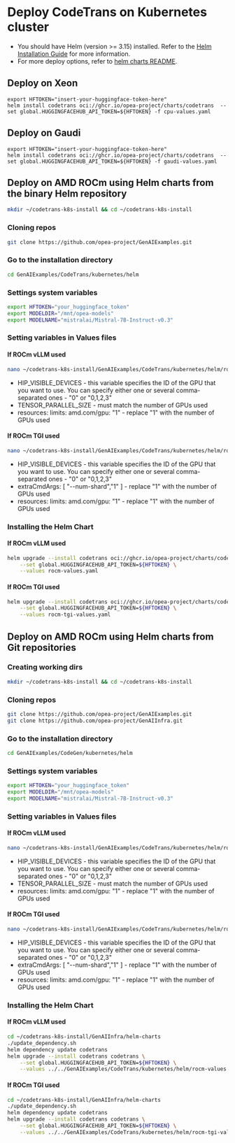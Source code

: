 # Deploy CodeTrans on Kubernetes cluster

- You should have Helm (version >= 3.15) installed. Refer to the [Helm Installation Guide](https://helm.sh/docs/intro/install/) for more information.
- For more deploy options, refer to [helm charts README](https://github.com/opea-project/GenAIInfra/tree/main/helm-charts#readme).

## Deploy on Xeon

```
export HFTOKEN="insert-your-huggingface-token-here"
helm install codetrans oci://ghcr.io/opea-project/charts/codetrans  --set global.HUGGINGFACEHUB_API_TOKEN=${HFTOKEN} -f cpu-values.yaml
```

## Deploy on Gaudi

```
export HFTOKEN="insert-your-huggingface-token-here"
helm install codetrans oci://ghcr.io/opea-project/charts/codetrans  --set global.HUGGINGFACEHUB_API_TOKEN=${HFTOKEN} -f gaudi-values.yaml
```

## Deploy on AMD ROCm using Helm charts from the binary Helm repository

```bash
mkdir ~/codetrans-k8s-install && cd ~/codetrans-k8s-install
```

### Cloning repos

```bash
git clone https://github.com/opea-project/GenAIExamples.git
```

### Go to the installation directory

```bash
cd GenAIExamples/CodeTrans/kubernetes/helm
```

### Settings system variables

```bash
export HFTOKEN="your_huggingface_token"
export MODELDIR="/mnt/opea-models"
export MODELNAME="mistralai/Mistral-7B-Instruct-v0.3"
```

### Setting variables in Values files

#### If ROCm vLLM used
```bash
nano ~/codetrans-k8s-install/GenAIExamples/CodeTrans/kubernetes/helm/rocm-values.yaml
```

- HIP_VISIBLE_DEVICES - this variable specifies the ID of the GPU that you want to use.
  You can specify either one or several comma-separated ones - "0" or "0,1,2,3"
- TENSOR_PARALLEL_SIZE - must match the number of GPUs used
- resources:
  limits:
  amd.com/gpu: "1" - replace "1" with the number of GPUs used

#### If ROCm TGI used

```bash
nano ~/codetrans-k8s-install/GenAIExamples/CodeTrans/kubernetes/helm/rocm-tgi-values.yaml
```

- HIP_VISIBLE_DEVICES - this variable specifies the ID of the GPU that you want to use.
  You can specify either one or several comma-separated ones - "0" or "0,1,2,3"
- extraCmdArgs: [ "--num-shard","1" ] - replace "1" with the number of GPUs used
- resources:
  limits:
  amd.com/gpu: "1" - replace "1" with the number of GPUs used

### Installing the Helm Chart

#### If ROCm vLLM used
```bash
helm upgrade --install codetrans oci://ghcr.io/opea-project/charts/codetrans \
    --set global.HUGGINGFACEHUB_API_TOKEN=${HFTOKEN} \
    --values rocm-values.yaml
```

#### If ROCm TGI used
```bash
helm upgrade --install codetrans oci://ghcr.io/opea-project/charts/codetrans \
    --set global.HUGGINGFACEHUB_API_TOKEN=${HFTOKEN} \
    --values rocm-tgi-values.yaml
```

## Deploy on AMD ROCm using Helm charts from Git repositories

### Creating working dirs

```bash
mkdir ~/codetrans-k8s-install && cd ~/codetrans-k8s-install
```

### Cloning repos

```bash
git clone https://github.com/opea-project/GenAIExamples.git
git clone https://github.com/opea-project/GenAIInfra.git
```

### Go to the installation directory

```bash
cd GenAIExamples/CodeGen/kubernetes/helm
```

### Settings system variables

```bash
export HFTOKEN="your_huggingface_token"
export MODELDIR="/mnt/opea-models"
export MODELNAME="mistralai/Mistral-7B-Instruct-v0.3"
```

### Setting variables in Values files

#### If ROCm vLLM used
```bash
nano ~/codetrans-k8s-install/GenAIExamples/CodeTrans/kubernetes/helm/rocm-values.yaml
```

- HIP_VISIBLE_DEVICES - this variable specifies the ID of the GPU that you want to use.
  You can specify either one or several comma-separated ones - "0" or "0,1,2,3"
- TENSOR_PARALLEL_SIZE - must match the number of GPUs used
- resources:
  limits:
  amd.com/gpu: "1" - replace "1" with the number of GPUs used

#### If ROCm TGI used

```bash
nano ~/codetrans-k8s-install/GenAIExamples/CodeTrans/kubernetes/helm/rocm-tgi-values.yaml
```

- HIP_VISIBLE_DEVICES - this variable specifies the ID of the GPU that you want to use.
  You can specify either one or several comma-separated ones - "0" or "0,1,2,3"
- extraCmdArgs: [ "--num-shard","1" ] - replace "1" with the number of GPUs used
- resources:
  limits:
  amd.com/gpu: "1" - replace "1" with the number of GPUs used

### Installing the Helm Chart

#### If ROCm vLLM used
```bash
cd ~/codetrans-k8s-install/GenAIInfra/helm-charts
./update_dependency.sh
helm dependency update codetrans
helm upgrade --install codetrans codetrans \
    --set global.HUGGINGFACEHUB_API_TOKEN=${HFTOKEN} \
    --values ../../GenAIExamples/CodeTrans/kubernetes/helm/rocm-values.yaml
```

#### If ROCm TGI used
```bash
cd ~/codetrans-k8s-install/GenAIInfra/helm-charts
./update_dependency.sh
helm dependency update codetrans
helm upgrade --install codetrans codetrans \
    --set global.HUGGINGFACEHUB_API_TOKEN=${HFTOKEN} \
    --values ../../GenAIExamples/CodeTrans/kubernetes/helm/rocm-tgi-values.yaml
```
